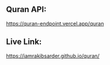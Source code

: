 
## Quran API:
https://quran-endpoint.vercel.app/quran

## Live Link:
https://iamrakibsarder.github.io/quran/

